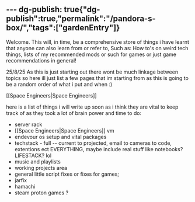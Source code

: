 --- dg-publish: true{"dg-publish":true,"permalink":"/pandora-s-box/","tags":["gardenEntry"]}
---

Welcome. This will, in time, be a comprehensive store of things i have learnt that anyone can also learn from or refer to, Such as: How to's on weird tech things, lists of my recommended mods or such for games or just game recommendations in general!


25/8/25
As this is just starting out there wont be much linkage between topics so here ill just list a few pages  that im starting from as this is going to be a random order of what i put and when :)

[[Space Engineers\|Space Engineers]]



here is a list of things i will write up soon as i think they are vital to keep track of as they took a lot of brain power and time to do:

- server rack
- [[Space Engineers\|Space Engineers]] vm
- endevour os setup and vital packages
- techstack - full -- current to projected, email to cameras to code, extentions ect EVERYTHING, maybe include real stuff like notebooks? LIFESTACK? lol
- music and playlists
- working projects area
- general little script fixes or fixes for games;
- jarfix
- hamachi
- steam proton games ?

